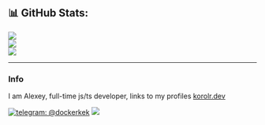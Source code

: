 ## 📊 GitHub Stats:

![](https://github-readme-stats.vercel.app/api?username=korolr&theme=default_repocard&hide_border=false&include_all_commits=true&count_private=true)<br/>
![](https://github-readme-streak-stats.herokuapp.com/?user=korolr&theme=default_repocard&hide_border=false)<br/>
![](https://github-readme-stats.vercel.app/api/top-langs/?username=korolr&theme=default_repocard&hide_border=false&include_all_commits=true&count_private=true&layout=compact)

---

### Info

I am Alexey, full-time js/ts developer, links to my profiles [korolr.dev](https://korolr.dev/)

[![telegram: @dockerkek](https://img.shields.io/badge/Telegram---?logo=telegram&style=for-the-badge&color=blue)](//t.me/dockerkek)
[![](https://visitcount.itsvg.in/api?id=korolr&icon=0&color=0)](https://visitcount.itsvg.in)
